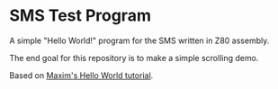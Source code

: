 # SMS Test Program

A simple "Hello World!" program for the SMS written in Z80 assembly.

The end goal for this repository is to make a simple scrolling demo.

Based on [Maxim's Hello World tutorial](https://www.smspower.org/maxim/HowToProgram/Index).